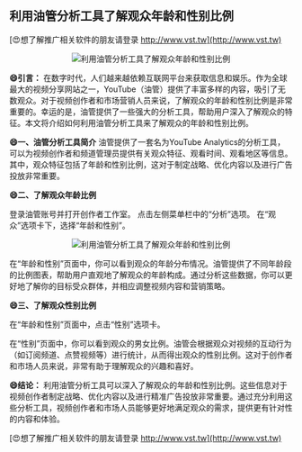 ## **利用油管分析工具了解观众年龄和性别比例**

[😍想了解推广相关软件的朋友请登录 http://www.vst.tw](http://www.vst.tw)

 <center><img src="https://vst.tw/MP4/tuiguang/png/2.png" alt="利用油管分析工具了解观众年龄和性别比例"></center>

**😄引言：**
在数字时代，人们越来越依赖互联网平台来获取信息和娱乐。作为全球最大的视频分享网站之一，YouTube（油管）提供了丰富多样的内容，吸引了无数观众。对于视频创作者和市场营销人员来说，了解观众的年龄和性别比例是非常重要的。幸运的是，油管提供了一些强大的分析工具，帮助用户深入了解观众的特征。本文将介绍如何利用油管分析工具来了解观众的年龄和性别比例。

**😄一、油管分析工具简介**
油管提供了一套名为YouTube Analytics的分析工具，可以为视频创作者和频道管理员提供有关观众特征、观看时间、观看地区等信息。其中，观众特征包括了年龄和性别比例，这对于制定战略、优化内容以及进行广告投放非常重要。

**😄二、了解观众年龄比例**

登录油管账号并打开创作者工作室。
点击左侧菜单栏中的“分析”选项。
在“观众”选项卡下，选择“年龄和性别”。

 <center><img src="https://vst.tw/MP4/tuiguang/png/6.png" alt="利用油管分析工具了解观众年龄和性别比例"></center>

在“年龄和性别”页面中，你可以看到观众的年龄分布情况。油管提供了不同年龄段的比例图表，帮助用户直观地了解观众的年龄构成。通过分析这些数据，你可以更好地了解你的目标受众群体，并相应调整视频内容和营销策略。

**😄三、了解观众性别比例**

在“年龄和性别”页面中，点击“性别”选项卡。

在“性别”页面中，你可以看到观众的男女比例。油管会根据观众对视频的互动行为（如订阅频道、点赞视频等）进行统计，从而得出观众的性别比例。这对于创作者和市场人员来说，非常有助于理解观众的兴趣和喜好。

**😄结论：**
利用油管分析工具可以深入了解观众的年龄和性别比例。这些信息对于视频创作者制定战略、优化内容以及进行精准广告投放非常重要。通过充分利用这些分析工具，视频创作者和市场人员能够更好地满足观众的需求，提供更有针对性的内容和体验。

[😍想了解推广相关软件的朋友请登录 http://www.vst.tw](http://www.vst.tw)



